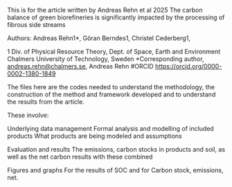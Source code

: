


This is for the article written by Andreas Rehn et al 2025 The carbon balance of green biorefineries is significantly impacted by the processing of fibrous side streams

Authors: Andreas Rehn1*, Göran Berndes1, Christel Cederberg1, 

1 Div. of Physical Resource Theory, Dept. of Space, Earth and Environment Chalmers University of Technology, Sweden 
*Corresponding author, andreas.rehn@chalmers.se, Andreas Rehn #ORCID https://orcid.org/0000-0002-1380-1849

The files here are the codes needed to understand the methodology, the construction of the method and framework developed and to understand the results from the article.

These involve:

Underlying data management
Formal analysis and modelling of included products
  What products are being modeled and assumptions 

Evaluation and results
  The emissions, carbon stocks in products and soil, as well as the net carbon results with these combined
  
Figures and graphs
  For the results of SOC and for Carbon stock, emissions, net. 




